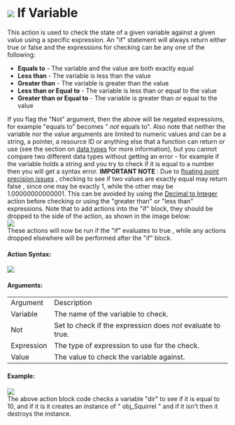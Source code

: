 #  ![](https://gms.magecorn.com/Manual/assets/Images/Scripting_Reference/Drag_And_Drop/Reference/Common/i_Common_If_Variable.png) If Variable

This action is used to check the state of a given variable against a
given value using a specific expression. An "if" statement will always
return either true or false and the expressions for checking can be any
one of the following:

-   **Equals to** - The variable and the value are both exactly equal
-   **Less than** - The variable is less than the value
-   **Greater than** - The variable is greater than the value
-   **Less than or Equal to** - The variable is less than *or* equal to
    the value
-   **Greater than or Equal to** - The variable is greater than *or*
    equal to the value

If you flag the "Not" argument, then the above will be negated
expressions, for example "equals to" becomes " *not* equals to". Also
note that neither the variable nor the value arguments are limited to
numeric values and can be a string, a pointer, a resource ID or anything
else that a function can return or use (see the section on [data
types](../../../GameMaker_Language/GML_Overview/Data_Types) for more
information), but you cannot compare two different data types without
getting an error - for example if the variable holds a string and you
try to check if it is equal to a number then you will get a syntax
error. **IMPORTANT NOTE** : Due to [floating point precision
issues](http://floating-point-gui.de/formats/fp/) , checking to see if
two values are exactly equal may return false , since one may be exactly
1, while the other may be 1.00000000000001. This can be avoided by using
the [Decimal to Integer](../Data_Types/Decimal_To_Integer) action
before checking or using the "greater than" or "less than" expressions.
Note that to add actions into the "if" block, they should be dropped to
the side of the action, as shown in the image below:  
![](https://gms.magecorn.com/Manual/assets/Images/Scripting_Reference/Drag_And_Drop/Reference/Common/a_common_if_drop.png)  
These actions will now be run if the "if" evaluates to true , while any
actions dropped elsewhere will be performed after the "if" block.

#### Action Syntax:

  
![](https://gms.magecorn.com/Manual/assets/Images/Scripting_Reference/Drag_And_Drop/Reference/Common/a_common_if_variable.png)  

#### Arguments:

|            |                                                             |
|------------|-------------------------------------------------------------|
| Argument   | Description                                                 |
| Variable   | The name of the variable to check.                          |
| Not        | Set to check if the expression does *not* evaluate to true. |
| Expression | The type of expression to use for the check.                |
| Value      | The value to check the variable against.                    |

#### Example:

  
![](https://gms.magecorn.com/Manual/assets/Images/Scripting_Reference/Drag_And_Drop/Reference/Common/e_common_if_variable.png)  
The above action block code checks a variable "dir" to see if it is
equal to 10, and if it is it creates an instance of " obj_Squirrel " and
if it isn't then it destroys the instance.
